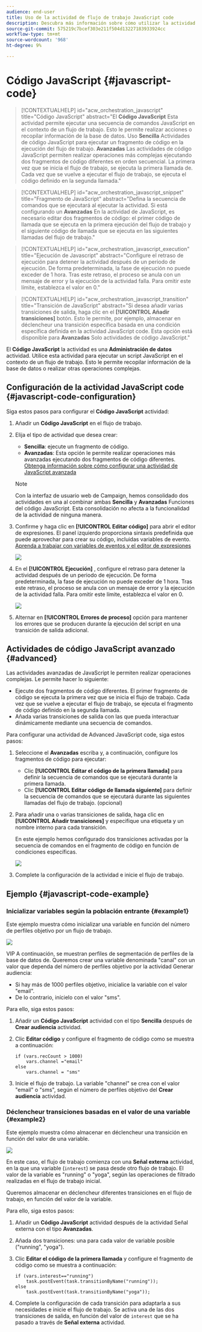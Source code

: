 ```yaml
---
audience: end-user
title: Uso de la actividad de flujo de trabajo JavaScript code
description: Descubra más información sobre cómo utilizar la actividad del flujo de trabajo Código JavaScript
source-git-commit: 575219c7bcef303e211f504d13227183933924cc
workflow-type: tm+mt
source-wordcount: '968'
ht-degree: 9%

---
```


# Código JavaScript {#javascript-code}

>[!CONTEXTUALHELP]
>id="acw_orchestration_javascript"
>title="Código JavaScript"
>abstract="El **Código JavaScript** Esta actividad permite ejecutar una secuencia de comandos JavaScript en el contexto de un flujo de trabajo. Esto le permite realizar acciones o recopilar información de la base de datos. Uso **Sencilla** Actividades de código JavaScript para ejecutar un fragmento de código en la ejecución del flujo de trabajo. **Avanzadas** Las actividades de código JavaScript permiten realizar operaciones más complejas ejecutando dos fragmentos de código diferentes en orden secuencial. La primera vez que se inicia el flujo de trabajo, se ejecuta la primera llamada de. Cada vez que se vuelve a ejecutar el flujo de trabajo, se ejecuta el código definido en la segunda llamada."

>[!CONTEXTUALHELP]
>id="acw_orchestration_javascript_snippet"
>title="Fragmento de JavaScript"
>abstract="Defina la secuencia de comandos que se ejecutará al ejecutar la actividad. Si está configurando un **Avanzadas** En la actividad de JavaScript, es necesario editar dos fragmentos de código: el primer código de llamada que se ejecuta en la primera ejecución del flujo de trabajo y el siguiente código de llamada que se ejecuta en las siguientes llamadas del flujo de trabajo."

>[!CONTEXTUALHELP]
>id="acw_orchestration_javascript_execution"
>title="Ejecución de Javascript"
>abstract="Configure el retraso de ejecución para detener la actividad después de un periodo de ejecución. De forma predeterminada, la fase de ejecución no puede exceder de 1 hora. Tras este retraso, el proceso se anula con un mensaje de error y la ejecución de la actividad falla. Para omitir este límite, establezca el valor en 0."

>[!CONTEXTUALHELP]
>id="acw_orchestration_javascript_transition"
>title="Transición de JavaScript"
>abstract="Si desea añadir varias transiciones de salida, haga clic en el **[!UICONTROL Añadir transiciones]** botón. Esto le permite, por ejemplo, almacenar en déclencheur una transición específica basada en una condición específica definida en la actividad JavaScript code. Esta opción está disponible para **Avanzadas** Solo actividades de código JavaScript."

El **Código JavaScript** la actividad es una **Administración de datos** actividad. Utilice esta actividad para ejecutar un script JavaScript en el contexto de un flujo de trabajo. Esto le permite recopilar información de la base de datos o realizar otras operaciones complejas.

## Configuración de la actividad JavaScript code {#javascript-code-configuration}

Siga estos pasos para configurar el **Código JavaScript** actividad:

1. Añadir un **Código JavaScript** en el flujo de trabajo.

1. Elija el tipo de actividad que desea crear:

   * **Sencilla**: ejecute un fragmento de código.
   * **Avanzadas**: Esta opción le permite realizar operaciones más avanzadas ejecutando dos fragmentos de código diferentes. [Obtenga información sobre cómo configurar una actividad de JavaScript avanzada](#advanced)

   >[!NOTE]
   >
   >Con la interfaz de usuario web de Campaign, hemos consolidado dos actividades en una al combinar ambas **Sencilla** y **Avanzadas** Funciones del código JavaScript. Esta consolidación no afecta a la funcionalidad de la actividad de ninguna manera.

1. Confirme y haga clic en **[!UICONTROL Editar código]** para abrir el editor de expresiones. El panel izquierdo proporciona sintaxis predefinida que puede aprovechar para crear su código, incluidas variables de evento. [Aprenda a trabajar con variables de eventos y el editor de expresiones](../event-variables.md)

   ![](../assets/javascript-editor.png)

1. En el **[!UICONTROL Ejecución]** , configure el retraso para detener la actividad después de un periodo de ejecución. De forma predeterminada, la fase de ejecución no puede exceder de 1 hora. Tras este retraso, el proceso se anula con un mensaje de error y la ejecución de la actividad falla. Para omitir este límite, establezca el valor en 0.

   ![](../assets/javascript-config.png)

1. Alternar en **[!UICONTROL Errores de proceso]** opción para mantener los errores que se producen durante la ejecución del script en una transición de salida adicional.

## Actividades de código JavaScript avanzado {#advanced}

Las actividades avanzadas de JavaScript le permiten realizar operaciones complejas. Le permite hacer lo siguiente:

* Ejecute dos fragmentos de código diferentes. El primer fragmento de código se ejecuta la primera vez que se inicia el flujo de trabajo. Cada vez que se vuelve a ejecutar el flujo de trabajo, se ejecuta el fragmento de código definido en la segunda llamada.
* Añada varias transiciones de salida con las que pueda interactuar dinámicamente mediante una secuencia de comandos.

Para configurar una actividad de Advanced JavaScript code, siga estos pasos:

1. Seleccione el **Avanzadas** escriba y, a continuación, configure los fragmentos de código para ejecutar:

   * Clic **[!UICONTROL Editar el código de la primera llamada]** para definir la secuencia de comandos que se ejecutará durante la primera llamada.
   * Clic **[!UICONTROL Editar código de llamada siguiente]** para definir la secuencia de comandos que se ejecutará durante las siguientes llamadas del flujo de trabajo. (opcional)

1. Para añadir una o varias transiciones de salida, haga clic en **[!UICONTROL Añadir transiciones]** y especifique una etiqueta y un nombre interno para cada transición.

   En este ejemplo hemos configurado dos transiciones activadas por la secuencia de comandos en el fragmento de código en función de condiciones específicas.

   ![](../assets/javascript-transitions.png)

1. Complete la configuración de la actividad e inicie el flujo de trabajo.

## Ejemplo {#javascript-code-example}

### Inicializar variables según la población entrante {#example1}

Este ejemplo muestra cómo inicializar una variable en función del número de perfiles objetivo por un flujo de trabajo.

![](../assets/javascript-example1.png)

VIP A continuación, se muestran perfiles de segmentación de perfiles de la base de datos de. Queremos crear una variable denominada &quot;canal&quot; con un valor que dependa del número de perfiles objetivo por la actividad Generar audiencia:

* Si hay más de 1000 perfiles objetivo, inicialice la variable con el valor &quot;email&quot;.
* De lo contrario, inícielo con el valor &quot;sms&quot;.

Para ello, siga estos pasos:

1. Añadir un **Código JavaScript** actividad con el tipo **Sencilla** después de **Crear audiencia** actividad.

1. Clic **Editar código** y configure el fragmento de código como se muestra a continuación:

   ```
   if (vars.recCount > 1000)
       vars.channel ="email"
   else
       vars.channel = "sms"
   ```

1. Inicie el flujo de trabajo. La variable &quot;channel&quot; se crea con el valor &quot;email&quot; o &quot;sms&quot;, según el número de perfiles objetivo del **Crear audiencia** actividad.

### Déclencheur transiciones basadas en el valor de una variable {#example2}

Este ejemplo muestra cómo almacenar en déclencheur una transición en función del valor de una variable.

![](../assets/javascript-example2-transitions.png)

En este caso, el flujo de trabajo comienza con una **Señal externa** actividad, en la que una variable (`interest`) se pasa desde otro flujo de trabajo. El valor de la variable es &quot;running&quot; o &quot;yoga&quot;, según las operaciones de filtrado realizadas en el flujo de trabajo inicial.

Queremos almacenar en déclencheur diferentes transiciones en el flujo de trabajo, en función del valor de la variable.

Para ello, siga estos pasos:

1. Añadir un **Código JavaScript** actividad después de la actividad Señal externa con el tipo **Avanzadas**.

1. Añada dos transiciones: una para cada valor de variable posible (&quot;running&quot;, &quot;yoga&quot;).

1. Clic **Editar el código de la primera llamada** y configure el fragmento de código como se muestra a continuación:

   ```
   if (vars.interest=="running")
       task.postEvent(task.transitionByName("running"));
   else
       task.postEvent(task.transitionByName("yoga"));
   ```

1. Complete la configuración de cada transición para adaptarla a sus necesidades e inicie el flujo de trabajo. Se activa una de las dos transiciones de salida, en función del valor de `interest` que se ha pasado a través de **Señal externa** actividad.
